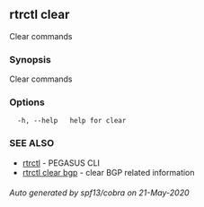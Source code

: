 ## rtrctl clear

Clear commands

### Synopsis


Clear commands

### Options

```
  -h, --help   help for clear
```

### SEE ALSO
* [rtrctl](rtrctl.md)	 - PEGASUS CLI
* [rtrctl clear bgp](rtrctl_clear_bgp.md)	 - clear BGP related information

###### Auto generated by spf13/cobra on 21-May-2020
